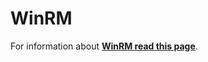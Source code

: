 # WinRM

For information about [**WinRM read this page**](../../network-services-pentesting/5985-5986-pentesting-winrm.md).

